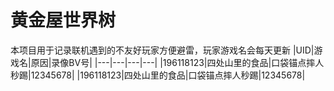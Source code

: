 # 黄金屋世界树
本项目用于记录联机遇到的不友好玩家方便避雷，玩家游戏名会每天更新
|UID|游戏名|原因|录像BV号|
|---|---|---|---|
|196118123|四处山里的食品|口袋锚点摔人秒踢|12345678|
|196118123|四处山里的食品|口袋锚点摔人秒踢|12345678|
